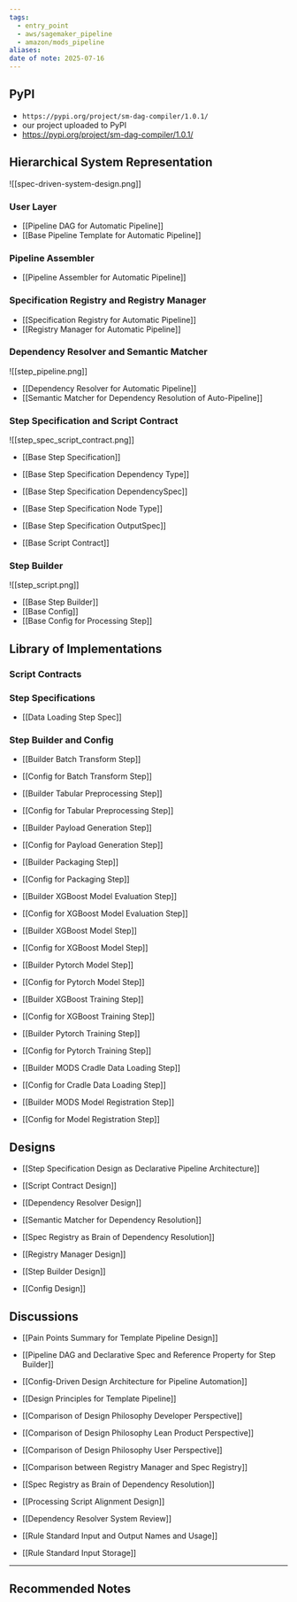 ```yaml
---
tags:
  - entry_point
  - aws/sagemaker_pipeline
  - amazon/mods_pipeline
aliases: 
date of note: 2025-07-16
---
```


## PyPI 

- `https://pypi.org/project/sm-dag-compiler/1.0.1/`
- our project uploaded to PyPI
- https://pypi.org/project/sm-dag-compiler/1.0.1/

## Hierarchical System Representation  

![[spec-driven-system-design.png]]

### User Layer

- [[Pipeline DAG for Automatic Pipeline]]
- [[Base Pipeline Template for Automatic Pipeline]]

### Pipeline Assembler

- [[Pipeline Assembler for Automatic Pipeline]]

### Specification Registry and Registry Manager

- [[Specification Registry for Automatic Pipeline]]
- [[Registry Manager for Automatic Pipeline]]

### Dependency Resolver and Semantic Matcher

![[step_pipeline.png]]

- [[Dependency Resolver for Automatic Pipeline]]
- [[Semantic Matcher for Dependency Resolution of Auto-Pipeline]]


### Step Specification and Script Contract

![[step_spec_script_contract.png]]

- [[Base Step Specification]]
- [[Base Step Specification Dependency Type]]
- [[Base Step Specification DependencySpec]]
- [[Base Step Specification Node Type]]
- [[Base Step Specification OutputSpec]]

- [[Base Script Contract]]


### Step Builder

![[step_script.png]]

- [[Base Step Builder]]
- [[Base Config]]
- [[Base Config for Processing Step]]


## Library of Implementations

### Script Contracts


### Step Specifications

- [[Data Loading Step Spec]]

### Step Builder and Config

- [[Builder Batch Transform Step]]
- [[Config for Batch Transform Step]]

- [[Builder Tabular Preprocessing Step]]
- [[Config for Tabular Preprocessing Step]]

- [[Builder Payload Generation Step]]
- [[Config for Payload Generation Step]]

- [[Builder Packaging Step]]
- [[Config for Packaging Step]]

- [[Builder XGBoost Model Evaluation Step]]
- [[Config for XGBoost Model Evaluation Step]]

- [[Builder XGBoost Model Step]]
- [[Config for XGBoost Model Step]]

- [[Builder Pytorch Model Step]]
- [[Config for Pytorch Model Step]]

- [[Builder XGBoost Training Step]]
- [[Config for XGBoost Training Step]]

- [[Builder Pytorch Training Step]]
- [[Config for Pytorch Training Step]]

- [[Builder MODS Cradle Data Loading Step]]
- [[Config for Cradle Data Loading Step]]

- [[Builder MODS Model Registration Step]]
- [[Config for Model Registration Step]]

## Designs

- [[Step Specification Design as Declarative Pipeline Architecture]]
- [[Script Contract Design]]

- [[Dependency Resolver Design]]
- [[Semantic Matcher for Dependency Resolution]]

- [[Spec Registry as Brain of Dependency Resolution]]
- [[Registry Manager Design]]

- [[Step Builder Design]]
- [[Config Design]]

## Discussions

- [[Pain Points Summary for Template Pipeline Design]]
- [[Pipeline DAG and Declarative Spec and Reference Property for Step Builder]]
- [[Config-Driven Design Architecture for Pipeline Automation]]
- [[Design Principles for Template Pipeline]]

- [[Comparison of Design Philosophy Developer Perspective]]
- [[Comparison of Design Philosophy Lean Product Perspective]]
- [[Comparison of Design Philosophy User Perspective]]

- [[Comparison between Registry Manager and Spec Registry]]
- [[Spec Registry as Brain of Dependency Resolution]]

- [[Processing Script Alignment Design]]
- [[Dependency Resolver System Review]]
- [[Rule Standard Input and Output Names and Usage]]
- [[Rule Standard Input Storage]]


-----------
##  Recommended Notes